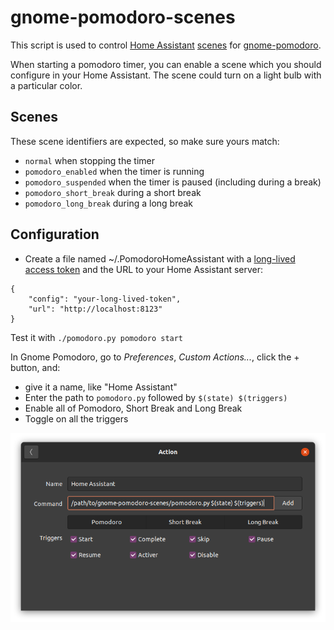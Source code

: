 # gnome-pomodoro-scenes

This script is used to control [Home Assistant](https://www.home-assistant.io/) [scenes](https://www.home-assistant.io/integrations/scene) for [gnome-pomodoro](https://gnomepomodoro.org/).

When starting a pomodoro timer, you can enable a scene which you should configure in your Home Assistant. The scene could turn on a light bulb with a particular color.

## Scenes

These scene identifiers are expected, so make sure yours match:

 - `normal` when stopping the timer
 - `pomodoro_enabled` when the timer is running
 - `pomodoro_suspended` when the timer is paused (including during a break)
 - `pomodoro_short_break` during a short break
 - `pomodoro_long_break` during a long break

## Configuration
- Create a file named ~/.PomodoroHomeAssistant with a [long-lived access token](https://developers.home-assistant.io/docs/auth_api/#long-lived-access-token) and the URL to your Home Assistant server:

```
{
    "config": "your-long-lived-token",
    "url": "http://localhost:8123"
}
```

Test it with `./pomodoro.py pomodoro start`

In Gnome Pomodoro, go to *Preferences*, *Custom Actions...*, click the + button, and:
 - give it a name, like "Home Assistant"
 - Enter the path to `pomodoro.py` followed by `$(state) $(triggers)`
 - Enable all of Pomodoro, Short Break and Long Break
 - Toggle on all the triggers

![Gnome Pomodoro](gnome-pomodoro-action.png)

